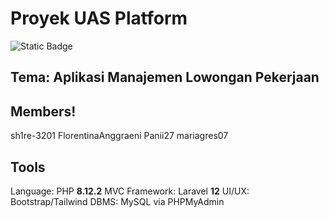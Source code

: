# Proyek UAS Platform
![Static Badge](https://img.shields.io/badge/Editor-Visual_Studio_Code-blue)

## Tema: Aplikasi Manajemen Lowongan Pekerjaan

## Members!

sh1re-3201
FlorentinaAnggraeni
Panii27
mariagres07

## Tools

Language: PHP **8.12.2**
MVC Framework: Laravel **12**
UI/UX: Bootstrap/Tailwind
DBMS: MySQL via PHPMyAdmin

